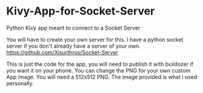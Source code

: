 # Kivy-App-for-Socket-Server
Python Kivy app meant to connect to a Socket Server

You will have to create your own server for this.
I have a python socket server if you don't already have a server of your own.
https://github.com/Xisurthros/Socket-Server

This is just the code for the app, you will need to publish it with buildozer if you want it on your phone.
You can change the PNG for your own custom App image. You will need a 512x512 PNG. The image provided is what i used personally.

